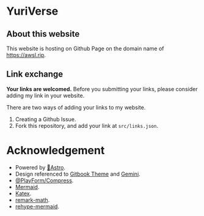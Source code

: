 # YuriVerse

## About this website

This website is hosting on Github Page on the domain name of <https://awsl.rip>.

## Link exchange
**Your links are welcomed.** Before you submitting your links, please consider adding my link in your website.

There are two ways of adding your links to my website.

1. Creating a Github Issue.
2. Fork this repository, and add your link at `src/links.json`.

# Acknowledgement
- Powered by [🚀Astro](https://astro.build/).
- Design referenced to [Gitbook Theme](https://gitbook.com) and [Gemini](https://gemini.google.com/).
- [@PlayForm/Compress](https://github.com/PlayForm/Compress).
- [Mermaid](https://mermaid.js.org/).
- [Katex](https://katex.org/).
- [remark-math](https://github.com/remarkjs/remark-math).
- [rehype-mermaid](https://github.com/remcohaszing/rehype-mermaid).
